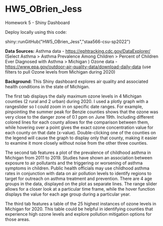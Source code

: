 # HW5_OBrien_Jess
Homework 5 - Shiny Dashboard

Deploy locally using this code:


shiny::runGitHub("HW5_OBrien_Jess","staa566-csu-sp2022")



**Data Sources:** Asthma data - https://ephtracking.cdc.gov/DataExplorer/ (Select Asthma > Asthma Prevalence Among Children > Percent of Children Ever Diagnosed with Asthma > Michigan )
Ozone data - https://www.epa.gov/outdoor-air-quality-data/download-daily-data (use filters to pull Ozone levels from Michigan during 2020)

**Background:** This Shiny dashboard explores air quality and associated health conditions in the state of Michigan. 

The first tab displays the daily maximum ozone levels in 4 Michigan counties (2 rural and 2 urban) during 2020. I used a plotly graph with a rangeslider so I could zoom in on specific date ranges. For example, pinpointing the summer peak for Benzie counties shows that the ozone was very close to the danger zone of 0.1 ppm on June 19th. Including different colored lines for each county allows for the comparison between them, while hovering over a point gives the exact ozone concentration value for each county on that date (x-value). Double-clicking one of the counties on the legend will cause the graph to display only that county, making it easier to examine it more closely without noise from the other three counties.

The second tab features a plot of the prevalence of childhood asthma in Michigan from 2011 to 2019. Studies have shown an association between exposure to air pollutants and the triggering or worsening of asthma symptoms in children. Public health officials may use childhood asthma rates in conjunction with data on air pollution levels to identify regions to target for outreach on asthma treatment and prevention. There are 4 age groups in the data, displayed on the plot as separate lines. The range slider allows for a closer look at a particular time frame, while the hover function displays the value for each age group during a particular year. 

The third tab features a table of the 25 highest instances of ozone levels in Michigan for 2020. This table could be helpful in identifying counties that experience high ozone levels and explore pollution mitigation options for those areas. 

